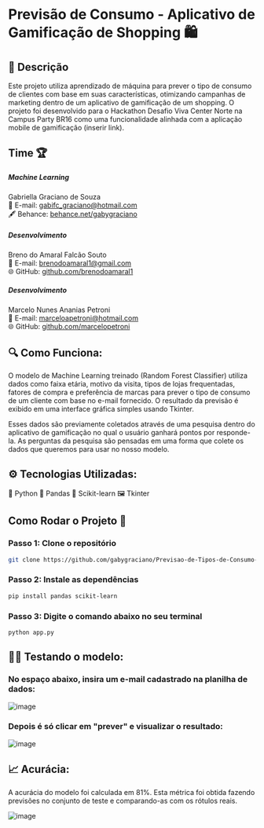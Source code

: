 # Previsão de Consumo - Aplicativo de Gamificação de Shopping 🛍️

## 📝 Descrição
Este projeto utiliza aprendizado de máquina para prever o tipo de consumo de clientes com base em suas características, otimizando campanhas de marketing dentro de um aplicativo de gamificação de um shopping.
O projeto foi desenvolvido para o Hackathon Desafio Viva Center Norte na Campus Party BR16 como uma funcionalidade alinhada com a aplicação mobile de gamificação (inserir link).

## Time 🏆

##### Machine Learning
Gabriella Graciano de Souza<br/>
📧 E-mail: gabifc_graciano@hotmail.com<br/>
🖋️ Behance: [behance.net/gabygraciano](behance.net/gabygraciano)

##### Desenvolvimento
Breno do Amaral Falcão Souto<br/>
📧 E-mail: brenodoamaral1@gmail.com<br/>
🌐 GitHub: [github.com/brenodoamaral1](https://github.com/brenodoamaral1)

##### Desenvolvimento
Marcelo Nunes Ananias Petroni<br/>
📧 E-mail: marceloapetroni@hotmail.com<br/>
🌐 GitHub: [github.com/marcelopetroni](https://github.com/marcelopetroni)


## 🔍 Como Funciona:

O modelo de Machine Learning treinado (Random Forest Classifier) utiliza dados como faixa etária, motivo da visita, tipos de lojas frequentadas, fatores de compra e preferência de marcas para prever o tipo de consumo de um cliente com base no e-mail fornecido. O resultado da previsão é exibido em uma interface gráfica simples usando Tkinter.

Esses dados são previamente coletados através de uma pesquisa dentro do aplicativo de gamificação no qual o usuário ganhará pontos por responde-la. As perguntas da pesquisa são pensadas em uma forma que colete os dados que queremos para usar no nosso modelo.

## ⚙️ Tecnologias Utilizadas:

🐍 Python
🐼 Pandas
🧠 Scikit-learn
🖼️ Tkinter

## Como Rodar o Projeto 🏃

### Passo 1: Clone o repositório

   ```bash
   git clone https://github.com/gabygraciano/Previsao-de-Tipos-de-Consumo-com-Tkinter-e-Machine-Learning.git
```

### Passo 2: Instale as dependências

  ```bash
 pip install pandas scikit-learn
```

### Passo 3: Digite o comando abaixo no seu terminal

  ```bash
python app.py
```

## 👨‍💻 Testando o modelo:

### No espaço abaixo, insira um e-mail cadastrado na planilha de dados:

![image](https://github.com/user-attachments/assets/55a479a6-ae66-4586-a189-07540edd9d91)

### Depois é só clicar em "prever" e visualizar o resultado:

![image](https://github.com/user-attachments/assets/4a1d479e-f511-4cb0-be83-bad9e0efe300)


## 📈 Acurácia:

A acurácia do modelo foi calculada em 81%. Esta métrica foi obtida fazendo previsões no conjunto de teste e comparando-as com os rótulos reais.

![image](https://github.com/user-attachments/assets/d9a3487b-60e9-4f76-9d09-f94fc0b69213)




